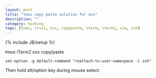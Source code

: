 ```yaml
---
layout: post
title: "tmux copy paste solution for osx"
description: ""
category: hacking
tags: [tumx, irssi, osx, copypaste, iterm, iterm2, vim, zsh]
---
```

{% include JB/setup %}

tmux iTerm2 osx copy/paste

`set-option -g default-command "reattach-to-user-namespace -l zsh"`

Then hold alt/option key during mouse select.
